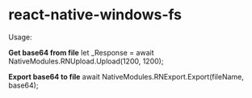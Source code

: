 # react-native-windows-fs


Usage:

**Get base64 from file**
let _Response = await NativeModules.RNUpload.Upload(1200, 1200);

**Export base64 to file**
await NativeModules.RNExport.Export(fileName, base64);
